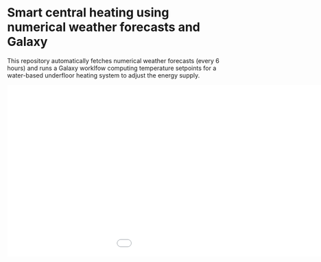# Smart central heating using numerical weather forecasts and Galaxy

This repository automatically fetches numerical weather forecasts (every 6 hours) and runs a Galaxy worklfow computing temperature setpoints for a water-based underfloor heating system to adjust the energy supply. 

<embed type="text/html" src="plotting_temperature.html" width="1200" height="400">
